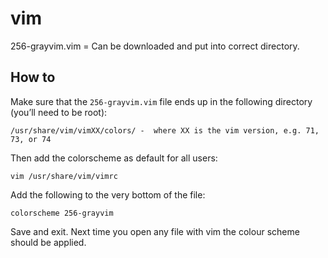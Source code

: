 vim
===

256-grayvim.vim = Can be downloaded and put into correct directory.  

## How to

Make sure that the `256-grayvim.vim` file ends up in the following directory (you’ll need to be root):

    /usr/share/vim/vimXX/colors/ -  where XX is the vim version, e.g. 71, 73, or 74

Then add the colorscheme as default for all users:

    vim /usr/share/vim/vimrc

Add the following to the very bottom of the file:

    colorscheme 256-grayvim

Save and exit. Next time you open any file with vim the colour scheme should be applied.
